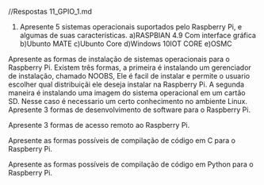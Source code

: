 
//Respostas 11_GPIO_1.md

1) Apresente 5 sistemas operacionais suportados pelo Raspberry Pi, e algumas de suas características.
	a)RASPBIAN 4.9 Com interface gráfica
	b)Ubunto MATE
	c)Ubunto Core
	d)Windows 10IOT CORE
	e)OSMC

Apresente as formas de instalação de sistemas operacionais para o Raspberry Pi.
Existem três formas, a primeira é instalando um gerenciador de instalação, chamado NOOBS, Ele é facil de instalar e permite o usuario escolher qual distribuiçãi ele deseja instalar na Raspberry Pi. A segunda maneira é instalando uma imagem do sistema operacional em um cartão SD. Nesse caso é necessario um certo conhecimento no ambiente Linux.
Apresente 3 formas de desenvolvimento de software para o Raspberry Pi.

Apresente 3 formas de acesso remoto ao Raspberry Pi.

Apresente as formas possíveis de compilação de código em C para o Raspberry Pi.

Apresente as formas possíveis de compilação de código em Python para o Raspberry Pi.

